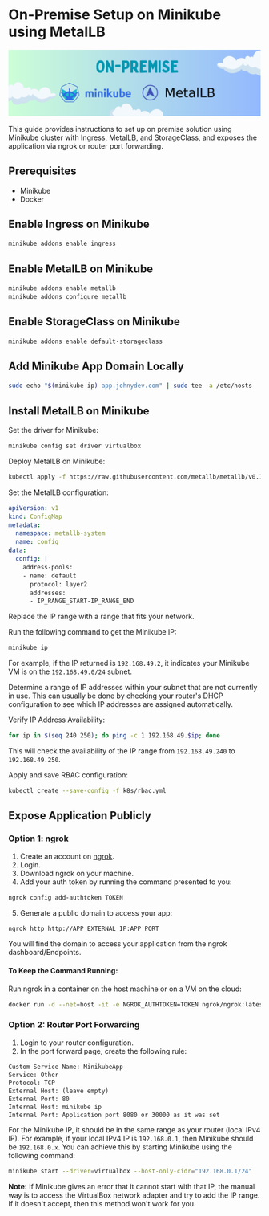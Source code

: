 # On-Premise Setup on Minikube using MetalLB

<img src=minikube-cover.png>

This guide provides instructions to set up on premise solution using Minikube cluster with Ingress, MetalLB, and StorageClass, and exposes the application via ngrok or router port forwarding.

## Prerequisites

- Minikube
- Docker

## Enable Ingress on Minikube

```sh
minikube addons enable ingress
```

## Enable MetalLB on Minikube

```sh
minikube addons enable metallb
minikube addons configure metallb
```

## Enable StorageClass on Minikube

```sh
minikube addons enable default-storageclass
```

## Add Minikube App Domain Locally

```sh
sudo echo "$(minikube ip) app.johnydev.com" | sudo tee -a /etc/hosts
```

## Install MetalLB on Minikube

Set the driver for Minikube:

```sh
minikube config set driver virtualbox
```

Deploy MetalLB on Minikube:

```sh
kubectl apply -f https://raw.githubusercontent.com/metallb/metallb/v0.13.10/config/manifests/metallb-native.yaml
```

Set the MetalLB configuration:

```yaml
apiVersion: v1
kind: ConfigMap
metadata:
  namespace: metallb-system
  name: config
data:
  config: |
    address-pools:
    - name: default
      protocol: layer2
      addresses:
      - IP_RANGE_START-IP_RANGE_END
```

Replace the IP range with a range that fits your network.

Run the following command to get the Minikube IP:

```sh
minikube ip
```

For example, if the IP returned is `192.168.49.2`, it indicates your Minikube VM is on the `192.168.49.0/24` subnet.

Determine a range of IP addresses within your subnet that are not currently in use. This can usually be done by checking your router's DHCP configuration to see which IP addresses are assigned automatically.

Verify IP Address Availability:

```sh
for ip in $(seq 240 250); do ping -c 1 192.168.49.$ip; done
```

This will check the availability of the IP range from `192.168.49.240` to `192.168.49.250`.

Apply and save RBAC configuration:

```sh
kubectl create --save-config -f k8s/rbac.yml
```

## Expose Application Publicly

### Option 1: ngrok

1. Create an account on [ngrok](https://dashboard.ngrok.com/signup).
2. Login.
3. Download ngrok on your machine.
4. Add your auth token by running the command presented to you:

```sh
ngrok config add-authtoken TOKEN
```

5. Generate a public domain to access your app:

```sh
ngrok http http://APP_EXTERNAL_IP:APP_PORT
```

You will find the domain to access your application from the ngrok dashboard/Endpoints.

#### To Keep the Command Running:

Run ngrok in a container on the host machine or on a VM on the cloud:

```sh
docker run -d --net=host -it -e NGROK_AUTHTOKEN=TOKEN ngrok/ngrok:latest http http://APP_EXTERNAL_IP:APP_PORT
```

### Option 2: Router Port Forwarding

1. Login to your router configuration.
2. In the port forward page, create the following rule:

```
Custom Service Name: MinikubeApp
Service: Other
Protocol: TCP
External Host: (leave empty)
External Port: 80
Internal Host: minikube ip
Internal Port: Application port 8080 or 30000 as it was set
```

For the Minikube IP, it should be in the same range as your router (local IPv4 IP). For example, if your local IPv4 IP is `192.168.0.1`, then Minikube should be `192.168.0.x`. You can achieve this by starting Minikube using the following command:

```sh
minikube start --driver=virtualbox --host-only-cidr="192.168.0.1/24"
```

**Note:** If Minikube gives an error that it cannot start with that IP, the manual way is to access the VirtualBox network adapter and try to add the IP range. If it doesn't accept, then this method won't work for you.
